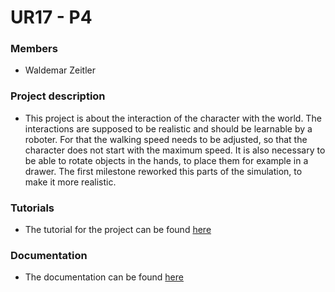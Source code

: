 # UR17 - P4

### Members

* Waldemar Zeitler

### Project description

* This project is about the interaction of the character with the world. The interactions are supposed to be realistic and should be learnable by a roboter. For that the walking speed needs to be adjusted, so that the character does not start with the maximum speed. It is also necessary to be able to rotate objects in the hands, to place them for example in a drawer. The first milestone reworked this parts of the simulation, to make it more realistic.

### Tutorials

* The tutorial for the project can be found [here](Documentation/Tutorial.md)

### Documentation

* The documentation can be found [here](Documentation/Documentation.md)  

